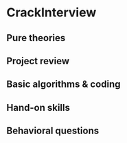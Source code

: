 # CrackInterview

## Pure theories

## Project review

## Basic algorithms & coding

## Hand-on skills

## Behavioral questions
